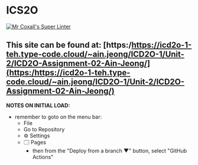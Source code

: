 # ICS2O

[![Mr Coxall's Super Linter](https://github.com/MTHS-ICD2O-1-2024/ICD2O-Assignment-02-Ain-Jeong/workflows/Mr%20Coxall's%20Super%20Linter/badge.svg)](https://github.com/MTHS-ICD2O-1-2024/ICD2O-Assignment-02-Ain-Jeong/actions)

This site can be found at: [https:/https://icd2o-1-teh.type-code.cloud/~ain.jeong/ICD2O-1/Unit-2/ICD2O-Assignment-02-Ain-Jeong/](https:/https://icd2o-1-teh.type-code.cloud/~ain.jeong/ICD2O-1/Unit-2/ICD2O-Assignment-02-Ain-Jeong/)
---

**NOTES ON INITIAL LOAD:**
- remember to goto on the menu bar:
  - File
  - Go to Repository
  - ⚙ Settings
  - 🗔 Pages
    - then from the "Deploy from a branch ▼" button, select "GitHub Actions"
